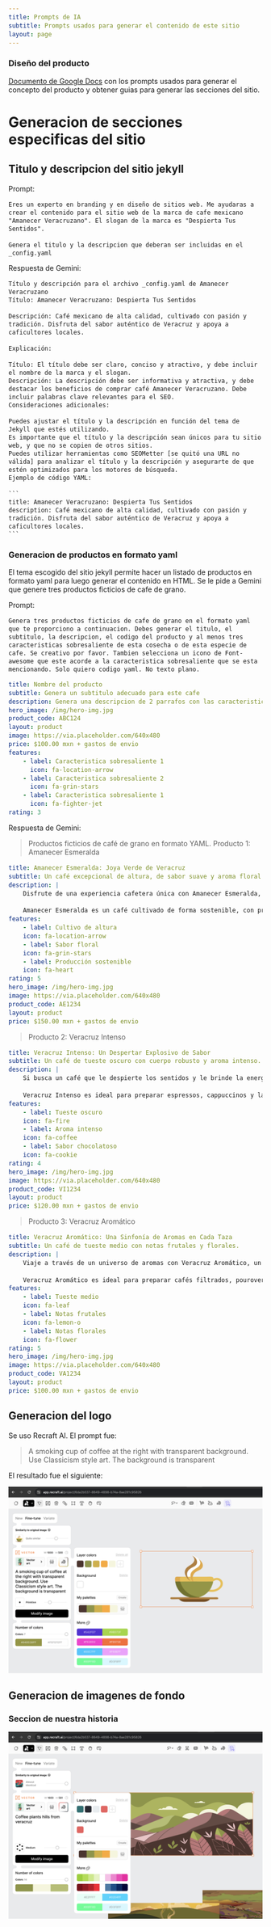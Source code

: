 ```yaml
---
title: Prompts de IA
subtitle: Prompts usados para generar el contenido de este sitio
layout: page
---
```



### Diseño del producto

[Documento de Google Docs](https://docs.google.com/document/d/12fgML_QP_jFvY_g_vQuKUnx9c-Kvpeq-79XROsStII0/edit) con los prompts usados para generar el concepto del producto y obtener guias para generar las secciones del sitio.


# Generacion de secciones especificas del sitio

## Titulo y descripcion del sitio jekyll

Prompt:

    Eres un experto en branding y en diseño de sitios web. Me ayudaras a crear el contenido para el sitio web de la marca de cafe mexicano "Amanecer Veracruzano". El slogan de la marca es "Despierta Tus Sentidos".

    Genera el titulo y la descripcion que deberan ser incluidas en el _config.yaml

Respuesta de Gemini:

    Título y descripción para el archivo _config.yaml de Amanecer Veracruzano
    Título: Amanecer Veracruzano: Despierta Tus Sentidos

    Descripción: Café mexicano de alta calidad, cultivado con pasión y tradición. Disfruta del sabor auténtico de Veracruz y apoya a caficultores locales.

    Explicación:

    Título: El título debe ser claro, conciso y atractivo, y debe incluir el nombre de la marca y el slogan.
    Descripción: La descripción debe ser informativa y atractiva, y debe destacar los beneficios de comprar café Amanecer Veracruzano. Debe incluir palabras clave relevantes para el SEO.
    Consideraciones adicionales:

    Puedes ajustar el título y la descripción en función del tema de Jekyll que estés utilizando.
    Es importante que el título y la descripción sean únicos para tu sitio web, y que no se copien de otros sitios.
    Puedes utilizar herramientas como SEOMetter [se quitó una URL no válida] para analizar el título y la descripción y asegurarte de que estén optimizados para los motores de búsqueda.
    Ejemplo de código YAML:

    ```
    title: Amanecer Veracruzano: Despierta Tus Sentidos
    description: Café mexicano de alta calidad, cultivado con pasión y tradición. Disfruta del sabor auténtico de Veracruz y apoya a caficultores locales.
    ```

### Generacion de productos en formato yaml

El tema escogido del sitio jekyll permite hacer un listado de productos en formato yaml para luego generar el contenido en HTML.
Se le pide a Gemini que genere tres productos ficticios de cafe de grano.

Prompt:

    Genera tres productos ficticios de cafe de grano en el formato yaml que te proporciono a continuacion. Debes generar el titulo, el subtitulo, la descripcion, el codigo del producto y al menos tres caracteristicas sobresaliente de esta cosecha o de esta especie de cafe. Se creativo por favor. Tambien selecciona un icono de Font-awesome que este acorde a la caracteristica sobresaliente que se esta mencionando. Solo quiero codigo yaml. No texto plano.


```yaml
title: Nombre del producto
subtitle: Genera un subtitulo adecuado para este cafe
description: Genera una descripcion de 2 parrafos con las caracteristicas mas sobresalientes de esta cosecha
hero_image: /img/hero-img.jpg
product_code: ABC124
layout: product
image: https://via.placeholder.com/640x480
price: $100.00 mxn + gastos de envio
features:
    - label: Caracteristica sobresaliente 1
      icon: fa-location-arrow
    - label: Caracteristica sobresaliente 2
      icon: fa-grin-stars
    - label: Caracteristica sobresaliente 1
      icon: fa-fighter-jet
rating: 3
```

Respuesta de Gemini:

> Productos ficticios de café de grano en formato YAML.  Producto 1: Amanecer Esmeralda

```yaml
title: Amanecer Esmeralda: Joya Verde de Veracruz
subtitle: Un café excepcional de altura, de sabor suave y aroma floral.
description: |
    Disfrute de una experiencia cafetera única con Amanecer Esmeralda, un café cultivado en las altas montañas de Veracruz, donde el clima fresco y la neblina constante crean las condiciones perfectas para el desarrollo de granos excepcionales. Este café de altura se caracteriza por su sabor suave y equilibrado, con notas cítricas y florales que lo convierten en una delicia para los paladares más exigentes. 

    Amanecer Esmeralda es un café cultivado de forma sostenible, con prácticas agrícolas que respetan el medio ambiente y el bienestar de los caficultores. Cada grano se cosecha a mano y se procesa con cuidado para preservar su sabor y aroma únicos.
features:
    - label: Cultivo de altura
    icon: fa-location-arrow
    - label: Sabor floral
    icon: fa-grin-stars
    - label: Producción sostenible
    icon: fa-heart
rating: 5
hero_image: /img/hero-img.jpg
image: https://via.placeholder.com/640x480
product_code: AE1234
layout: product
price: $150.00 mxn + gastos de envio
```


> Producto 2: Veracruz Intenso

```yaml
title: Veracruz Intenso: Un Despertar Explosivo de Sabor
subtitle: Un café de tueste oscuro con cuerpo robusto y aroma intenso.
description: |
    Si busca un café que le despierte los sentidos y le brinde la energía necesaria para comenzar el día, Veracruz Intenso es la opción perfecta. Este café de tueste oscuro se caracteriza por su cuerpo robusto, aroma intenso y sabor chocolatoso con notas de especias. 

    Veracruz Intenso es ideal para preparar espressos, cappuccinos y lattes con un sabor intenso y persistente. También se puede disfrutar solo, para aquellos que aprecian un café fuerte y con carácter.
features:
    - label: Tueste oscuro
    icon: fa-fire
    - label: Aroma intenso
    icon: fa-coffee
    - label: Sabor chocolatoso
    icon: fa-cookie
rating: 4
hero_image: /img/hero-img.jpg
image: https://via.placeholder.com/640x480
product_code: VI1234
layout: product
price: $120.00 mxn + gastos de envio
```


> Producto 3: Veracruz Aromático

```yaml
title: Veracruz Aromático: Una Sinfonía de Aromas en Cada Taza
subtitle: Un café de tueste medio con notas frutales y florales.
description: |
    Viaje a través de un universo de aromas con Veracruz Aromático, un café de tueste medio que seduce con sus notas frutales y florales. Este café se caracteriza por su sabor equilibrado y complejo, con toques de cítricos, frutos rojos y flores silvestres. 

    Veracruz Aromático es ideal para preparar cafés filtrados, pourover o prensa francesa, donde se pueden apreciar sus delicados aromas y sabores. También se puede disfrutar solo, para aquellos que buscan una experiencia cafetera refinada y aromática.
features:
    - label: Tueste medio
    icon: fa-leaf
    - label: Notas frutales
    icon: fa-lemon-o
    - label: Notas florales
    icon: fa-flower
rating: 5
hero_image: /img/hero-img.jpg
image: https://via.placeholder.com/640x480
product_code: VA1234
layout: product
price: $100.00 mxn + gastos de envio
```


## Generacion del logo

Se uso Recraft AI. El prompt fue:

> A smoking cup of coffee at the right with transparent background. Use Classicism style art. The background is transparent

El resultado fue el siguiente:

![Generacion del logotipo de la taza](media/generacion-de-taza.png)


## Generacion de imagenes de fondo

### Seccion de nuestra historia

![Generacion de imagen de fondo para nuestra historia](/media/generacion-nuestra-historia.png)

